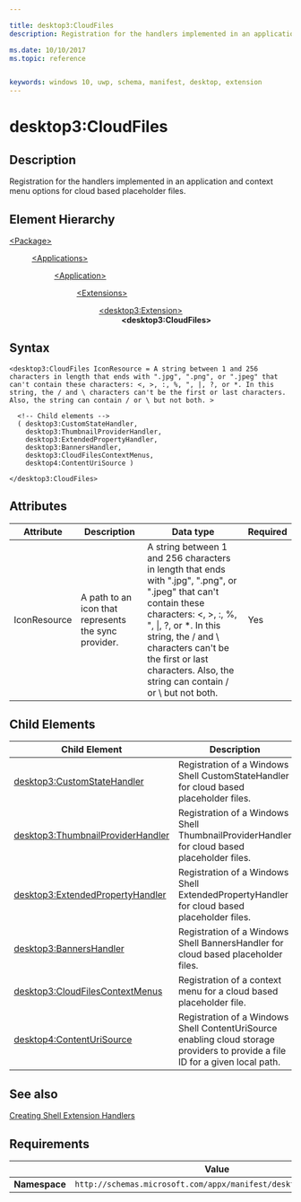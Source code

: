 ```yaml
---

title: desktop3:CloudFiles
description: Registration for the handlers implemented in an application and context menu options for cloud based placeholder files.

ms.date: 10/10/2017
ms.topic: reference


keywords: windows 10, uwp, schema, manifest, desktop, extension 
---
```


# desktop3:CloudFiles

## Description
Registration for the handlers implemented in an application and context menu options for cloud based placeholder files. 

## Element Hierarchy
<dl>
<dt><a href="element-package.md">&lt;Package&gt;</a></dt>
<dd>
<dl>
<dt><a href="element-applications.md">&lt;Applications&gt;</a></dt>
<dd>
<dl>
<dt><a href="element-application.md">&lt;Application&gt;</a></dt>
<dd>
<dl>
<dt><a href="element-1-extensions.md">&lt;Extensions&gt;</a></dt>
<dd>
<dl>
<dt><a href="element-desktop3-extension.md">&lt;desktop3:Extension&gt;</a></dt>
<dd><b>&lt;desktop3:CloudFiles&gt;</b></dd>
</dl>
</dd>
</dl>
</dd>
</dl>
</dd>
</dl>
</dd>
</dl>


## Syntax
```syntax
<desktop3:CloudFiles IconResource = A string between 1 and 256 characters in length that ends with ".jpg", ".png", or ".jpeg" that can't contain these characters: <, >, :, %, ", |, ?, or *. In this string, the / and \ characters can't be the first or last characters. Also, the string can contain / or \ but not both. >
    
  <!-- Child elements -->
  ( desktop3:CustomStateHandler,
    desktop3:ThumbnailProviderHandler, 
    desktop3:ExtendedPropertyHandler,
    desktop3:BannersHandler,
    desktop3:CloudFilesContextMenus,
    desktop4:ContentUriSource )
    
</desktop3:CloudFiles>
```

## Attributes
| Attribute | Description | Data type | Required |
|-----------|-------------|-----------|----------|
| IconResource | A path to an icon that represents the sync provider. | A string between 1 and 256 characters in length that ends with ".jpg", ".png", or ".jpeg" that can't contain these characters: &lt;, &gt;, :, %, ", &#124;, ?, or *. In this string, the / and \ characters can't be the first or last characters. Also, the string can contain / or \ but not both. | Yes |

## Child Elements

| Child Element | Description |
|---------------|-------------|
| [desktop3:CustomStateHandler](element-desktop3-customstatehandler.md) | Registration of a Windows Shell CustomStateHandler for cloud based placeholder files. |  
| [desktop3:ThumbnailProviderHandler](element-desktop3-ThumbnailProviderHandler.md) | Registration of a Windows Shell ThumbnailProviderHandler for cloud based placeholder files. |  
| [desktop3:ExtendedPropertyHandler](element-desktop3-ExtendedPropertyHandler.md) | Registration of a Windows Shell ExtendedPropertyHandler for cloud based placeholder files. |  
| [desktop3:BannersHandler](element-desktop3-BannersHandler.md) | Registration of a Windows Shell BannersHandler for cloud based placeholder files. |  
| [desktop3:CloudFilesContextMenus](element-desktop3-CloudFilesContextMenus.md) | Registration of a context menu for a cloud based placeholder file. |
| [desktop4:ContentUriSource](element-desktop4-contenturisource.md) | Registration of a Windows Shell ContentUriSource enabling cloud storage providers to provide a file ID for a given local path. |  

## See also
[Creating Shell Extension Handlers](/windows/win32/shell/handlers)

## Requirements

|               |       Value                                                      |
|---------------|-------------------------------------------------------------|
| **Namespace** | `http://schemas.microsoft.com/appx/manifest/desktop/windows10/3` |